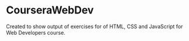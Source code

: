 # CourseraWebDev

Created to show output of exercises for of HTML, CSS and JavaScript for Web Developers course.
